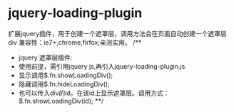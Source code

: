 jquery-loading-plugin
=====================

扩展jquery插件，用于创建一个遮罩层，调用方法会在页面自动创建一个遮罩层div
兼容性：ie7+,chrome,firfox;亲测实用。
/**
* jquery 遮罩层插件:
* 使用前提，需引用jquery js,再引入jquery-loading-plugin.js
* 显示调用$.fn.showLoadingDiv();
* 隐藏调用$.fn.hideLoadingDiv();
* 也可以传入div的id，在该id上显示遮罩层。调用方式：$.fn.showLoadingDiv(id);
**/
